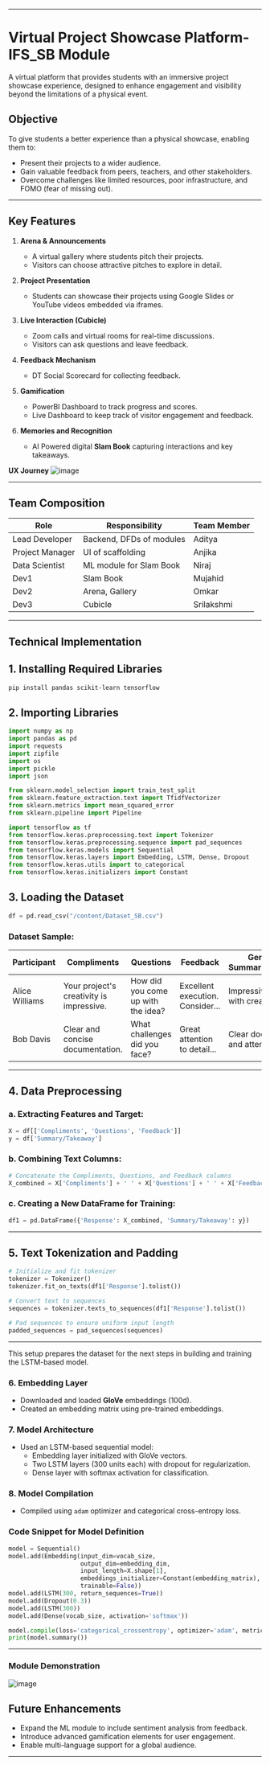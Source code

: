 
---

# **Virtual Project Showcase Platform- IFS_SB Module**  

A virtual platform that provides students with an immersive project showcase experience, designed to enhance engagement and visibility beyond the limitations of a physical event.

## **Objective**  
To give students a better experience than a physical showcase, enabling them to:  
- Present their projects to a wider audience.  
- Gain valuable feedback from peers, teachers, and other stakeholders.  
- Overcome challenges like limited resources, poor infrastructure, and FOMO (fear of missing out).  

---

## **Key Features**  
1. **Arena & Announcements**  
   - A virtual gallery where students pitch their projects.  
   - Visitors can choose attractive pitches to explore in detail.  

2. **Project Presentation**  
   - Students can showcase their projects using Google Slides or YouTube videos embedded via iframes.  

3. **Live Interaction (Cubicle)**  
   - Zoom calls and virtual rooms for real-time discussions.  
   - Visitors can ask questions and leave feedback.  

4. **Feedback Mechanism**  
   - DT Social Scorecard for collecting feedback.  

5. **Gamification**  
   - PowerBI Dashboard to track progress and scores.  
   - Live Dashboard to keep track of visitor engagement and feedback.  

6. **Memories and Recognition**  
   - AI Powered digital **Slam Book** capturing interactions and key takeaways.   

**UX Journey**
![image](https://github.com/user-attachments/assets/94d5d41b-37bc-4284-86eb-e5ee16b3aa4a)



---

## **Team Composition**  

| Role               | Responsibility             | Team Member |  
|--------------------|----------------------------|-------------|  
| Lead Developer     | Backend, DFDs of modules   | Aditya      |  
| Project Manager    | UI of scaffolding          | Anjika      | 
| Data Scientist     | ML module for Slam Book    | Niraj       | 
| Dev1               | Slam Book                  | Mujahid     |  
| Dev2               | Arena, Gallery             | Omkar       |  
| Dev3               | Cubicle                    | Srilakshmi  |  
 

---

## **Technical Implementation**  


## **1. Installing Required Libraries**

```bash
pip install pandas scikit-learn tensorflow
```

## **2. Importing Libraries**

```python
import numpy as np
import pandas as pd
import requests
import zipfile
import os
import pickle
import json

from sklearn.model_selection import train_test_split
from sklearn.feature_extraction.text import TfidfVectorizer
from sklearn.metrics import mean_squared_error
from sklearn.pipeline import Pipeline

import tensorflow as tf
from tensorflow.keras.preprocessing.text import Tokenizer
from tensorflow.keras.preprocessing.sequence import pad_sequences
from tensorflow.keras.models import Sequential
from tensorflow.keras.layers import Embedding, LSTM, Dense, Dropout
from tensorflow.keras.utils import to_categorical
from tensorflow.keras.initializers import Constant
```

## **3. Loading the Dataset**

```python
df = pd.read_csv("/content/Dataset_SB.csv")
```

### Dataset Sample:

| Participant      | Compliments                                  | Questions                                | Feedback                            | Generated Summary/Takeaway                      |
|------------------|----------------------------------------------|------------------------------------------|-------------------------------------|----------------------------------------|
| Alice Williams   | Your project's creativity is impressive.     | How did you come up with the idea?       | Excellent execution. Consider...    | Impressive project with creative...    |
| Bob Davis        | Clear and concise documentation.             | What challenges did you face?            | Great attention to detail...        | Clear documentation and attention...   |

---

## **4. Data Preprocessing**

### **a. Extracting Features and Target:**
```python
X = df[['Compliments', 'Questions', 'Feedback']]
y = df['Summary/Takeaway']
```

### **b. Combining Text Columns:**
```python
# Concatenate the Compliments, Questions, and Feedback columns
X_combined = X['Compliments'] + ' ' + X['Questions'] + ' ' + X['Feedback']
```

### **c. Creating a New DataFrame for Training:**
```python
df1 = pd.DataFrame({'Response': X_combined, 'Summary/Takeaway': y})
```

---

## **5. Text Tokenization and Padding**

```python
# Initialize and fit tokenizer
tokenizer = Tokenizer()
tokenizer.fit_on_texts(df1['Response'].tolist())

# Convert text to sequences
sequences = tokenizer.texts_to_sequences(df1['Response'].tolist())

# Pad sequences to ensure uniform input length
padded_sequences = pad_sequences(sequences)
```

---

This setup prepares the dataset for the next steps in building and training the LSTM-based model.

### 6. **Embedding Layer**  
- Downloaded and loaded **GloVe** embeddings (100d).  
- Created an embedding matrix using pre-trained embeddings.  

### 7. **Model Architecture**  
- Used an LSTM-based sequential model:  
  - Embedding layer initialized with GloVe vectors.  
  - Two LSTM layers (300 units each) with dropout for regularization.  
  - Dense layer with softmax activation for classification.  

### 8. **Model Compilation**  
- Compiled using `adam` optimizer and categorical cross-entropy loss.  

### **Code Snippet for Model Definition**  

```python  
model = Sequential()  
model.add(Embedding(input_dim=vocab_size,  
                    output_dim=embedding_dim,  
                    input_length=X.shape[1],  
                    embeddings_initializer=Constant(embedding_matrix),  
                    trainable=False))  
model.add(LSTM(300, return_sequences=True))  
model.add(Dropout(0.3))  
model.add(LSTM(300))  
model.add(Dense(vocab_size, activation='softmax'))  

model.compile(loss='categorical_crossentropy', optimizer='adam', metrics=['accuracy'])  
print(model.summary())  
```  

---

### **Module Demonstration**
![image](https://github.com/user-attachments/assets/901b7275-07c2-4813-8ad6-43d7dc2557fa)



## **Future Enhancements**  
- Expand the ML module to include sentiment analysis from feedback.  
- Introduce advanced gamification elements for user engagement.  
- Enable multi-language support for a global audience.  


---  
